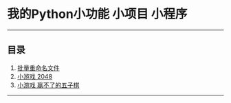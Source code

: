 # 我的Python小功能 小项目 小程序
****
## 目录
1. [批量重命名文件](https://github.com/Mix-Y/Python/blob/main/project/1.%20%E6%89%B9%E9%87%8F%E9%87%8D%E5%91%BD%E5%90%8D%E6%96%87%E4%BB%B6/main.py) 
2. [小游戏 2048](https://github.com/Mix-Y/Python/blob/main/project/2.%202048/main.py)
3. [小游戏 赢不了的五子棋](https://github.com/Mix-Y/Python/blob/main/project/2.%202048/main.py)
****